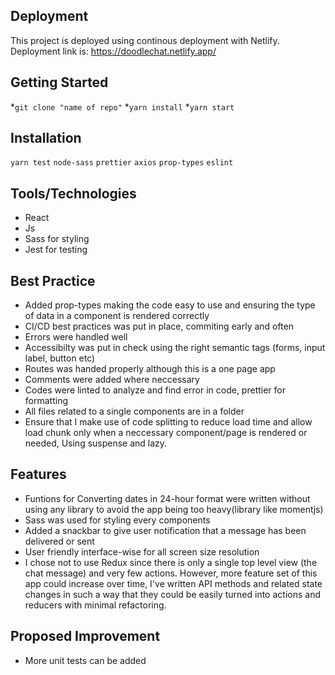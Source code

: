## **Deployment**
This project is deployed using continous deployment with Netlify.
Deployment link is: https://doodlechat.netlify.app/

## **Getting Started**
*```git clone "name of repo"```
*```yarn install```
*```yarn start```

## **Installation**
```yarn test```
```node-sass```
```prettier```
```axios```
```prop-types```
`eslint`

## **Tools/Technologies**
* React
* Js
* Sass for styling
* Jest for testing


## **Best Practice**
* Added prop-types making the code easy to use and ensuring the type of data in a component is rendered correctly
* CI/CD best practices was put in place, commiting early and often
* Errors were handled well
* Accessibilty was put in check using the right semantic tags (forms, input label, button etc)
* Routes was handed properly although this is a one page app
* Comments were added where neccessary
* Codes were linted to analyze and find error in code, prettier for formatting
* All files related to a single components are in a folder
* Ensure that I make use of code splitting to reduce load time and allow load chunk only when a neccessary component/page is rendered or needed, Using suspense and lazy.

## **Features**
* Funtions for Converting dates in 24-hour format were written without using any library to avoid the app being too heavy(library like momentjs)
* Sass was used for styling every components
* Added a snackbar to give user notification that a message has been delivered or sent
* User friendly interface-wise for all screen size resolution
* I chose not to use Redux since there is only a single top level view (the chat message) and very few actions. However, more feature set of this app could increase over time, I've written API methods and related state changes in such a way that they could be easily turned into actions and reducers with minimal refactoring.

## **Proposed Improvement**
* More unit tests can be added
